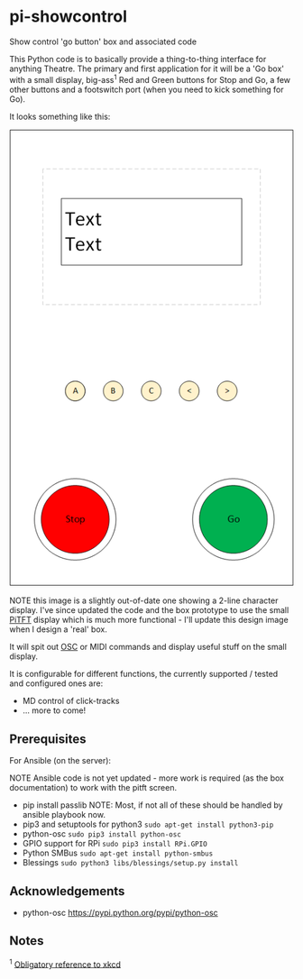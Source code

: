 # pi-showcontrol
Show control 'go button' box and associated code

This Python code is to basically provide a thing-to-thing interface for anything Theatre.
The primary and first application for it will be a 'Go box' with a small display,
big-ass<sup>1</sup> Red and Green buttons for Stop and Go, a few other buttons
and a footswitch port (when you need to kick something for Go).

It looks something like this:

![Box Design image](https://github.com/cscashby/pi-showcontrol/raw/6427e44d50968b0135206b570e9a3a4cb71eeb63/docs/box/Box%20Design.png)

NOTE this image is a slightly out-of-date one showing a 2-line character display. I've since updated the code and the box prototype to use the small [PiTFT](https://shop.pimoroni.com/products/pitft-plus-480x320-3-5-tft-touchscreen-for-raspberry-pi-pi-2-and-model-a-b?utm_medium=cpc&utm_source=googlepla&variant=4080023745&gclid=Cj0KCQjwlf_MBRDUARIsAD8Gj8CAQk7UuQAONYFBYBVz59S03C8nTJtzcMYPNM9e_ndSreCQs6M_mVsaAsJDEALw_wcB) display which is much more functional - I'll update this design image when I design a 'real' box.

It will spit out [OSC](https://en.wikipedia.org/wiki/Open_Sound_Control) or MIDI commands
and display useful stuff on the small display.

It is configurable for different functions, the currently supported / tested and configured ones are:
* MD control of click-tracks
* ... more to come!

## Prerequisites
For Ansible (on the server):

NOTE Ansible code is not yet updated - more work is required (as the box documentation) to work with the pitft screen.

* pip install passlib
NOTE: Most, if not all of these should be handled by ansible playbook now.
* pip3 and setuptools for python3 `sudo apt-get install python3-pip`
* python-osc `sudo pip3 install python-osc`
* GPIO support for RPi `sudo pip3 install RPi.GPIO`
* Python SMBus `sudo apt-get install python-smbus`
* Blessings `sudo python3 libs/blessings/setup.py install`

## Acknowledgements
* python-osc https://pypi.python.org/pypi/python-osc

## Notes
<sup>1</sup> [Obligatory reference to xkcd](https://xkcd.com/37/)

